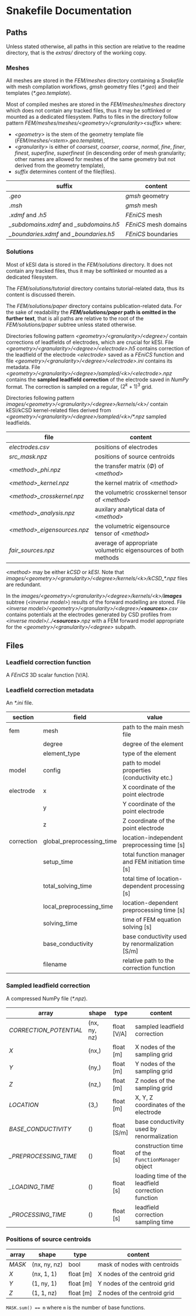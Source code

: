 # Snakefile Documentation

## Paths

Unless stated otherwise, all paths in this section are relative to the readme
directory, that is the _extras/_ directory of the working copy.


### Meshes

All meshes are stored in the _FEM/meshes_ directory containing a _Snakefile_
with mesh compilation workflows, _gmsh_ geometry files (_*.geo_) and their
templates (_*.geo.template_).

Most of compiled meshes are stored in the _FEM/meshes/meshes_ directory
which does not contain any tracked files, thus it may be softlinked or mounted
as a dedicated filesystem.  Paths to files in the directory follow pattern
_FEM/meshes/meshes/\<geometry\>/\<granularity\>\<suffix\>_
where:
- _\<geometry\>_ is the stem of the geometry template file
(_FEM/meshes/\<stem\>.geo.template_),
- _\<granularity\>_ is either of _coarsest_, _coarser_, _coarse_, _normal_,
  _fine_, _finer_, _finest_, _superfine_, _superfinest_ (in descending order
  of mesh granularity; other names are allowed for meshes of the same geometry
  but not derived from the geometry template),
- _suffix_ determines content of the file(files).

| suffix                                    | content               |
|-------------------------------------------|-----------------------|
| _.geo_                                    | _gmsh_ geometry       |
| _.msh_                                    | _gmsh_ mesh           |
| _.xdmf_ and _.h5_                         | _FEniCS_ mesh         |
| _\_subdomains.xdmf_ and _\_subdomains.h5_ | _FEniCS_ mesh domains |
| _\_boundaries.xdmf_ and _\_boundaries.h5_ | _FEniCS_ boundaries   |


### Solutions

Most of kESI data is stored in the _FEM/solutions_ directory.
It does not  contain any tracked files, thus it may be softlinked
or mounted as a dedicated filesystem.

The _FEM/solutions/tutorial_ directory contains tutorial-related data,
thus its content is discussed therein.

The _FEM/solutions/paper_ directory contains publication-related data.
For the sake of readability the **_FEM/solutions/paper_ path is omitted
in the further text**, that is all paths are relative to the root
of the _FEM/solutions/paper_ subtree unless stated otherwise.

Directories following pattern _\<geometry\>/\<granularity\>/\<degree\>/_
contain corrections of leadfields of electrodes, which are crucial for kESI.
File _\<geometry\>/\<granularity\>/\<degree\>/\<electrode\>.h5_ contains
correction of the leadfield of the electrode _\<electrode\>_ saved as a _FEniCS_
function and file _\<geometry\>/\<granularity\>/\<degree\>/\<electrode\>.ini_
contains its metadata.
File _\<geometry\>/\<granularity\>/\<degree\>/sampled/\<k\>/\<electrode\>.npz_
contains the **sampled leadfield correction** of the electrode saved in _NumPy_
format.  The correction is sampled on a regular, $(2^k + 1)^3$ grid.

Directories following pattern
_images/\<geometry\>/\<granularity\>/\<degree\>/kernels/\<k\>/_
contain kESI/kCSD kernel-related files derived from
_\<geometry\>/\<granularity\>/\<degree\>/sampled/\<k\>/*.npz_
sampled leadfields.

| file                           | content                                                        |
|--------------------------------|----------------------------------------------------------------|
| _electrodes.csv_               | positions of electrodes                                        |
| _src_mask.npz_                 | positions of source centroids                                  |
| _\<method\>\_phi.npz_          | the transfer matrix ($\Phi$) of _\<method\>_                   |
| _\<method\>\_kernel.npz_       | the kernel matrix of _\<method\>_                              |
| _\<method\>\_crosskernel.npz_  | the volumetric crosskernel tensor of _\<method\>_              |
| _\<method\>\_analysis.npz_     | auxilary analytical data of _\<method\>_                       |
| _\<method\>\_eigensources.npz_ | the volumetric eigensource tensor of _\<method\>_              |
| _fair\_sources.npz_            | average of appropriate volumetric eigensources of both methods |

_\<method\>_ may be either _kCSD_ or _kESI_.  Note that
_images/\<geometry\>/\<granularity\>/\<degree\>/kernels/\<k\>/kCSD\_*.npz_
files are redundant.

In the _images/\<geometry\>/\<granularity\>/\<degree\>/kernels/\<k\>/**images**_
subtree (_\<inverse model\>_) results of the forward modelling are stored.  File
_\<inverse model\>/\<geometry\>/\<granularity\>/\<degree\>/**\<sources\>**.csv_
contains potentials at the electrodes generated by CSD profiles from
_\<inverse model\>/../**\<sources\>**.npz_ with a FEM forward model appropriate
for the _\<geometry\>/\<granularity\>/\<degree\>_ subpath.


## Files

### Leadfield correction function

A _FEniCS_ 3D scalar function \[V/A\].

### Leadfield correction metadata

An _*.ini_ file.

| section    | field                     | value                                                |
|------------|---------------------------|------------------------------------------------------|
| fem        | mesh                      | path to the main mesh file                           |
|            | degree                    | degree of the element                                |
|            | element_type              | type of the element                                  |
| model      | config                    | path to model properties (conductivity etc.)         |
| electrode  | x                         | X coordinate of the point electrode                  |
|            | y                         | Y coordinate of the point electrode                  |
|            | z                         | Z coordinate of the point electrode                  |
| correction | global_preprocessing_time | location-independent preprocessing time \[s\]        |
|            | setup_time                | total function manager and FEM initiation time \[s\] |
|            | total_solving_time        | total time of location-dependent processing \[s\]    |
|            | local_preprocessing_time  | location-dependent preprocessing time \[s\]          |
|            | solving_time              | time of FEM equation solving \[s\]                   |
|            | base_conductivity         | base conductivity used by renormalization \[S/m\]    |
|            | filename                  | relative path to the correction function             |


### Sampled leadfield correction

A compressed NumPy file (_*.npz_).

| array                   | shape        | type          | content                                           |
|-------------------------|--------------|---------------|---------------------------------------------------|
| _CORRECTION\_POTENTIAL_ | (nx, ny, nz) | float \[V/A\] | sampled leadfield correction                      |
| _X_                     | (nx,)        | float \[m\]   | X nodes of the sampling grid                      |
| _Y_                     | (ny,)        | float \[m\]   | Y nodes of the sampling grid                      |
| _Z_                     | (nz,)        | float \[m\]   | Z nodes of the sampling grid                      |
| _LOCATION_              | (3,)         | float \[m\]   | X, Y, Z coordinates of the electrode              |
| _BASE\_CONDUCTIVITY_    | ()           | float \[S/m\] | base conductivity used by renormalization         |
| _\_PREPROCESSING\_TIME_ | ()           | float \[s\]   | construction time of the `FunctionManager` object |
| _\_LOADING\_TIME_       | ()           | float \[s\]   | loading time of the leadfield correction function |
| _\_PROCESSING\_TIME_    | ()           | float \[s\]   | leadfield correction sampling time                |


### Positions of source centroids

| array    | shape        | type        | content                      |
|----------|--------------|-------------|------------------------------|
| _MASK_   | (nx, ny, nz) | bool        | mask of nodes with centroids |
| _X_      | (nx, 1, 1)   | float \[m\] | X nodes of the centroid grid |
| _Y_      | (1, ny, 1)   | float \[m\] | Y nodes of the centroid grid |
| _Z_      | (1, 1, nz)   | float \[m\] | Z nodes of the centroid grid |

`MASK.sum() == m` where `m` is the number of base functions.
